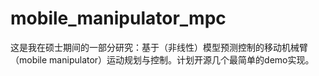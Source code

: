 # mobile_manipulator_mpc
这是我在硕士期间的一部分研究：基于（非线性）模型预测控制的移动机械臂（mobile manipulator）运动规划与控制。计划开源几个最简单的demo实现。
